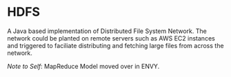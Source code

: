 # HDFS
A Java based implementation of Distributed File System Network. The network could be planted on remote servers such as AWS
EC2 instances and triggered to faciliate distributing and fetching large files from across the network. 

*Note to Self*: MapReduce Model moved over in ENVY.
